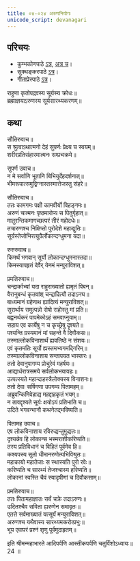```yaml
---  
title: ०४-०२४ अरुणनियोगः
unicode_script: devanagari
---  
```


## परिचयः
- कुम्भकोणपाठे [ऽत्र](https://archive.org/details/mahAbhArata-kumbhakoNam/page/n369), [अत्र च](https://sanskritdocuments.org/mirrors/mahabharata/mbhK/mahabharata-k-01-sa.html)।
- सुक्थङ्करपाठे [ऽत्र](http://bombay.indology.info/mahabharata/text/UD/MBh01.txt)।
- गीताप्रेस्पाठे [ऽत्र](https://archive.org/stream/mahabharata01ramauoft#page/564/mode/2up)।

राहुणा कृतोपद्रवस्य सूर्यस्य क्रोधः॥  
ब्रह्माज्ञयाऽरुणस्य सूर्यसारथ्यकरणम्॥  

## कथा


सौतिरुवाच॥  
स श्रुत्वाऽथात्मनो देहं सुपर्णः प्रेक्ष्य च स्वयम्॥  
शरीरप्रतिसंहारमात्मनः सम्प्रचक्रमे॥  

सुपर्ण उवाच॥  
न मे सर्वाणि भूतानि बिभियुर्देहदर्शनात्॥  
भीमरूपात्समुद्विग्नास्तस्मात्तेजस्तु संहरे॥  

सौतिरुवाच॥  
ततः कामगमः पक्षी कामवीर्यो विहङ्गमः॥  
अरुणं चात्मनः पृष्ठमारोप्य स पितुर्गृहात्॥  
मातुरन्तिकमागच्छत्परं तीरं महोदधेः॥  
तत्रारुणश्च निक्षिप्तो पुरोदेशे महाद्युतिः॥  
सूर्यस्तेजोभिरत्युग्रैर्लोकान्दग्धुमना यदा॥  

रुरुरुवाच॥  
किमर्थं भगवान् सूर्यो लोकान्दग्धुमनास्तदा॥  
किमस्यापहृतं देवैर् येनमं मन्युराविशत्॥  

प्रमतिरुवाच॥  
चन्द्रार्काभ्यां यदा राहुराख्यातो ह्यमृतं पिबन्॥  
वैरानुबन्धं कृतवांश् चन्द्रादित्यौ तदाऽनघ॥  
बाध्यमानं ग्रहेणाथ ह्यादित्यं मन्युराविशत्॥  
सुरार्थाय समुत्पन्नो रोषो राहोस्तु मां प्रति॥  
बह्वनर्थकरं पापमेकोऽहं समवाप्नुयाम्॥  
सहाय एव कार्येषु न च कृच्छ्रेषु दृश्यते॥  
पश्यन्ति ग्रस्यमानं मां सहन्ते वै दिवौकसः॥  
तस्माल्लोकविनाशार्थं ह्यवतिष्ठे न संशयः॥  
एवं कृतमतिः सूर्यो ह्यस्तमभ्यगमद्गिरिम्॥  
तस्माल्लोकविनाशाय सन्तापयत भास्करः॥  
ततो देवानुपागम्य प्रोचुरेवं महर्षयः॥  
आद्यार्धरात्रसमये सर्वलोकभयावहः॥  
उत्पत्स्यते महान्दाहस्त्रैलोक्यस्य विनाशनः॥  
ततो देवाः सर्षिगणा उपगम्य पितामहम्॥  
अब्रुवन्किमिवेहाद्य महद्दाहकृतं भयम्॥  
न तावद्दृश्यते सूर्यः क्षयोऽयं प्रतिभाति च॥  
उदिते भगवन्भानौ कथनेतद्भविष्यति॥  

पितामह उवाच॥  
एष लोकविनाशाय रविरुद्यन्तुमुद्यतः॥  
दृश्यन्नेव हि लोकान्स भस्मराशीकरिष्यति॥  
तस्य प्रतिविधानं च विहितं पूर्वमेव हि॥  
कश्यपस्य सुतो धीमानरुणेत्यभिविश्रुतः॥  
महाकायो महातेजाः स स्थास्यति पुरो रवेः॥  
करिष्यति च सारथ्यं तेजश्चास्य हरिष्यति॥  
लोकानां स्वस्ति चैवं स्यादृषीणां च दिवौकसाम्॥  

प्रमतिरुवाच॥  
ततः पितामहाज्ञातः सर्वं चक्रे तदाऽरुणः॥  
उदितश्चैव सविता ह्यरुणेन समावृतः॥  
एतत्ते सर्वमाख्यातं यत्सूर्यं मन्युराविशत्॥  
अरुणश्च यथैवास्य सारथ्यमकरोत्प्रभुः॥  
भूय एवापरं प्रश्नं शृणु पूर्वमुदाहृतम्॥ 

इति श्रीमन्महाभारते आदिपर्वणि आस्तीकपर्वणि चतुर्विंशोऽध्यायः॥  
24 ॥  

